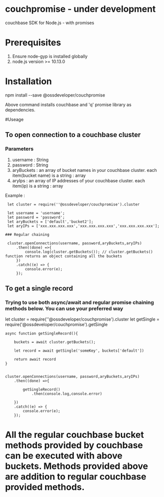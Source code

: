 # couchpromise - under development
couchbase SDK for Node.js - with promises


# Prerequisites

 1. Ensure node-gyp is installed globally
 2. node.js version >= 10.13.0

# Installation

 npm install --save @ossdeveloper/couchpromise

 Above command installs couchbase and 'q' promise library as dependencies.

#Useage

## To open connection to a couchbase cluster

 ### Parameters

   1. username : String
   2. password : String
   3. aryBuckets : an array of bucket names in your couchbase cluster. each item(bucket name) is a string : array
   4. aryIps : an array of IP addresses of your couchbase cluster. each item(ip) is a string : array

   Example :

     let cluster = require(''@ossdeveloper/couchpromise').cluster

     let username = 'username';
     let password = 'password';
     let aryBuckets = ['default','bucket2'];
     let aryIPs = ['xxx.xxx.xxx.xxx','xxx.xxx.xxx.xxx','xxx.xxx.xxx.xxx'];

    ### Regular chaining

     cluster.openConnections(username, password,aryBuckets,aryIPs)
         .then((done) =>{
             console.log(cluster.getBuckets()); // cluster.getBuckets() function returns an object containing all the buckets
         })
         .catch((e) => {
             console.error(e);
         });




 ## To get a single record

   ### Trying to use both async/await and regular promise chaining methods below. You can use your preferred way

   let cluster = require(''@ossdeveloper/couchpromise').cluster
   let getSingle = require('@ossdeveloper/couchpromise').getSingle

    async function getSingleRecord(){

        buckets = await cluster.getBuckets();

        let record = await getSingle('someKey', buckets['default'])

        return await record
    }


    cluster.openConnections(username, password,aryBuckets,aryIPs)
        .then((done) =>{

            getSingleRecord()
                .then(console.log,console.error)

        })
        .catch((e) => {
            console.error(e);
        });


# All the regular couchbase bucket methods provided by couchbase can be executed with above buckets. Methods provided above are addition to regular couchbase provided methods.
